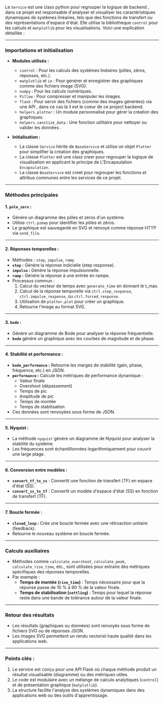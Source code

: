 Le `Service` est une class python pour regrouper la logique de backend , dans ce projet est responsable d'analyser et visualiser les caractéristiques dynamiques de systèmes linéaires, tels que des fonctions de transfert ou des représentations d'espace d'état. Elle utilise la bibliothèque `control` pour les calculs et `matplotlib` pour les visualisations. Voici une explication détaillée :

---

### Importations et initialisation
- **Modules utilisés :**
  - `control` : Pour les calculs des systèmes linéaires (pôles, zéros, réponses, etc.).
  - `matplotlib` et `io` : Pour générer et enregistrer des graphiques comme des fichiers image (SVG).
  - `numpy` : Pour les calculs numériques.
  - `Pillow` : Pour compresser et manipuler les images.
  - `flask` : Pour servir des fichiers (comme des images générées) via une API , dans ce cas la il est le coeur de ce project backend.
  - `helpers.plotter` : Un module personnalisé pour gérer la création des graphiques.
  - `helpers.sanitize_data` : Une fonction utilitaire pour nettoyer ou valider les données .

- **Initialisation :**
  - La classe `Service` hérite de `BaseService` et utilise un objet `Plotter` pour simplifier la création des graphiques.
  - La classe `Plotter` est une class creer pour regrouper la logique de visualisation en applicant le principe de L'Encapsulation `Encapsulation`.
  - La classe `BaseService` est creet pour regrouper les fonctions et attribus communes entre les services de ce projet.
---

### Méthodes principales

#### 1. **`pole_zero`** :
- Génére un diagramme des pôles et zéros d'un système.
- Utilise `ctrl.pzmap` pour identifier les pôles et zéros.
- Le graphique est sauvegardé en SVG et renvoyé comme réponse HTTP via `send_file`.

---

#### 2. **Réponses temporelles :**
- Méthodes : `step`, `impulse`, `ramp`.
- **`step` :** Génère la réponse indicielle (step response).
- **`impulse` :** Génère la réponse impulsionnelle.
- **`ramp` :** Génère la réponse à une entrée en rampe.
- Processus commun :
  1. Calcul du vecteur de temps avec `generate_time` en donnant le t_max.
  2. Calcul de la réponse temporelle via `ctrl.step_response`, `ctrl.impulse_response`, ou `ctrl.forced_response`.
  3. Utilisation de `plotter.plot` pour créer un graphique.
  4. Retourne l'image au format SVG.

---

#### 3. **`bode` :**
- Génère un diagramme de Bode pour analyser la réponse fréquentielle.
- **`bode`** génère un graphique avec les courbes de magnitude et de phase.

---

#### 4. **Stabilité et performance :**
- **`bode_performance` :** Retourne les marges de stabilité (gain, phase, fréquence, etc.) en JSON.
- **`performance` :** Calcule les métriques de performance dynamique :
  - Valeur finale
  - Overshoot (dépassement)
  - Temps de pic
  - Amplitude de pic
  - Temps de montée
  - Temps de stabilisation
- Ces données sont renvoyées sous forme de JSON.

---

#### 5. **Nyquist :**
- La méthode `nyquist` génère un diagramme de Nyquist pour analyser la stabilité du système.
- Les fréquences sont échantillonnées logarithmiquement pour couvrir une large plage.

---

#### 6. **Conversion entre modèles :**
- **`convert_tf_to_ss`** : Convertit une fonction de transfert (TF) en espace d'état (SS).
- **`convert_ss_to_tf`** : Convertit un modèle d'espace d'état (SS) en fonction de transfert (TF).

---

#### 7. **Boucle fermée :**
- **`closed_loop` :** Crée une boucle fermée avec une rétroaction unitaire (feedback).
- Retourne le nouveau système en boucle fermée.

---

### Calculs auxiliaires
- Méthodes comme `calculate_overshoot`, `calculate_peak`, `calculate_rise_time`, etc., sont utilisées pour extraire des métriques spécifiques des réponses temporelles.
- Par exemple :
  - **Temps de montée (`rise_time`)** : Temps nécessaire pour que la réponse passe de 10 % à 90 % de la valeur finale.
  - **Temps de stabilisation (`settling`)** : Temps pour lequel la réponse reste dans une bande de tolérance autour de la valeur finale.

---

### Retour des résultats
- Les résultats (graphiques ou données) sont renvoyés sous forme de fichiers SVG ou de réponses JSON.
- Les images SVG permettent un rendu vectoriel haute qualité dans les applications web.

---

### Points clés :
1. Le service est conçu pour une API Flask où chaque méthode produit un résultat visualisable (diagramme) ou des métriques utiles.
2. Le code est modulaire avec un mélange de calculs analytiques (`control`) et de présentation graphique (`matplotlib`).
3. La structure facilite l'analyse des systèmes dynamiques dans des applications web ou des outils d'apprentissage.